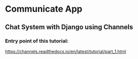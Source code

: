 # Communicate App

## Chat System with Django using Channels 

### Entry point of this tutorial:

https://channels.readthedocs.io/en/latest/tutorial/part_1.html
